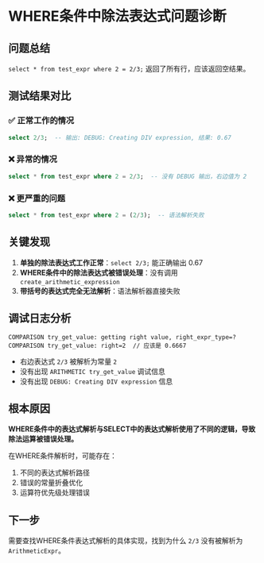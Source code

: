 # WHERE条件中除法表达式问题诊断

## 问题总结
`select * from test_expr where 2 = 2/3;` 返回了所有行，应该返回空结果。

## 测试结果对比

### ✅ 正常工作的情况
```sql
select 2/3;  -- 输出: DEBUG: Creating DIV expression, 结果: 0.67
```

### ❌ 异常的情况
```sql
select * from test_expr where 2 = 2/3;  -- 没有 DEBUG 输出，右边值为 2
```

### ❌ 更严重的问题
```sql
select * from test_expr where 2 = (2/3);  -- 语法解析失败
```

## 关键发现

1. **单独的除法表达式工作正常**：`select 2/3;` 能正确输出 0.67
2. **WHERE条件中的除法表达式被错误处理**：没有调用 `create_arithmetic_expression`
3. **带括号的表达式完全无法解析**：语法解析器直接失败

## 调试日志分析

```
COMPARISON try_get_value: getting right value, right_expr_type=?
COMPARISON try_get_value: right=2  // 应该是 0.6667
```

- 右边表达式 `2/3` 被解析为常量 `2`
- 没有出现 `ARITHMETIC try_get_value` 调试信息
- 没有出现 `DEBUG: Creating DIV expression` 信息

## 根本原因

**WHERE条件中的表达式解析与SELECT中的表达式解析使用了不同的逻辑，导致除法运算被错误处理。**

在WHERE条件解析时，可能存在：
1. 不同的表达式解析路径
2. 错误的常量折叠优化
3. 运算符优先级处理错误

## 下一步

需要查找WHERE条件表达式解析的具体实现，找到为什么 `2/3` 没有被解析为 `ArithmeticExpr`。
